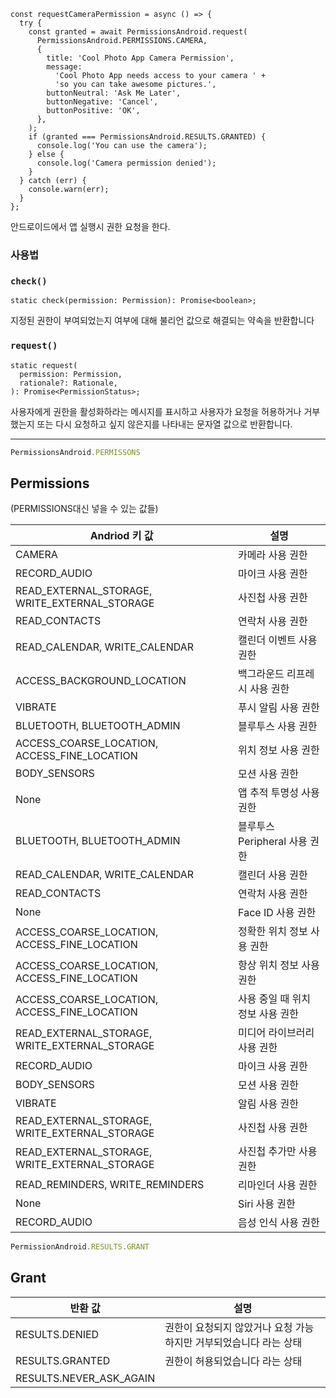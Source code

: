 ```tsx
const requestCameraPermission = async () => {
  try {
    const granted = await PermissionsAndroid.request(
      PermissionsAndroid.PERMISSIONS.CAMERA,
      {
        title: 'Cool Photo App Camera Permission',
        message:
          'Cool Photo App needs access to your camera ' +
          'so you can take awesome pictures.',
        buttonNeutral: 'Ask Me Later',
        buttonNegative: 'Cancel',
        buttonPositive: 'OK',
      },
    );
    if (granted === PermissionsAndroid.RESULTS.GRANTED) {
      console.log('You can use the camera');
    } else {
      console.log('Camera permission denied');
    }
  } catch (err) {
    console.warn(err);
  }
};
```

안드로이드에서 앱 실행시 권한 요청을 한다. 

### 사용법

### `check()`

```tsx
static check(permission: Permission): Promise<boolean>;
```

지정된 권한이 부여되었는지 여부에 대해 불리언 값으로 해결되는 약속을 반환합니다

### `request()`

```tsx
static request(
  permission: Permission,
  rationale?: Rationale,
): Promise<PermissionStatus>;
```

사용자에게 권한을 활성화하라는 메시지를 표시하고 사용자가 요청을 허용하거나 거부했는지 또는 다시 요청하고 싶지 않은지를 나타내는 문자열 값으로 반환합니다.

---

```jsx
PermissionsAndroid.PERMISSONS
```

## Permissions

(PERMISSIONS대신 넣을 수 있는 값들)

| Andriod 키 값 | 설명 |
| --- | --- |
| CAMERA | 카메라 사용 권한 |
| RECORD_AUDIO | 마이크 사용 권한 |
| READ_EXTERNAL_STORAGE, WRITE_EXTERNAL_STORAGE | 사진첩 사용 권한 |
| READ_CONTACTS | 연락처 사용 권한 |
| READ_CALENDAR, WRITE_CALENDAR | 캘린더 이벤트 사용 권한 |
| ACCESS_BACKGROUND_LOCATION | 백그라운드 리프레시 사용 권한 |
| VIBRATE | 푸시 알림 사용 권한 |
| BLUETOOTH, BLUETOOTH_ADMIN | 블루투스 사용 권한 |
| ACCESS_COARSE_LOCATION, ACCESS_FINE_LOCATION | 위치 정보 사용 권한 |
| BODY_SENSORS | 모션 사용 권한 |
| None | 앱 추적 투명성 사용 권한 |
| BLUETOOTH, BLUETOOTH_ADMIN | 블루투스 Peripheral 사용 권한 |
| READ_CALENDAR, WRITE_CALENDAR | 캘린더 사용 권한 |
| READ_CONTACTS | 연락처 사용 권한 |
| None | Face ID 사용 권한 |
| ACCESS_COARSE_LOCATION, ACCESS_FINE_LOCATION | 정확한 위치 정보 사용 권한 |
| ACCESS_COARSE_LOCATION, ACCESS_FINE_LOCATION | 항상 위치 정보 사용 권한 |
| ACCESS_COARSE_LOCATION, ACCESS_FINE_LOCATION | 사용 중일 때 위치 정보 사용 권한 |
| READ_EXTERNAL_STORAGE, WRITE_EXTERNAL_STORAGE | 미디어 라이브러리 사용 권한 |
| RECORD_AUDIO | 마이크 사용 권한 |
| BODY_SENSORS | 모션 사용 권한 |
| VIBRATE | 알림 사용 권한 |
| READ_EXTERNAL_STORAGE, WRITE_EXTERNAL_STORAGE | 사진첩 사용 권한 |
| READ_EXTERNAL_STORAGE, WRITE_EXTERNAL_STORAGE | 사진첩 추가만 사용 권한 |
| READ_REMINDERS, WRITE_REMINDERS | 리마인더 사용 권한 |
| None | Siri 사용 권한 |
| RECORD_AUDIO | 음성 인식 사용 권한 |

```jsx
PermissionAndroid.RESULTS.GRANT
```

## Grant

| 반환 값 | 설명 |
| --- | --- |
| RESULTS.DENIED | 권한이 요청되지 않았거나 요청 가능하지만 거부되었습니다 라는 상태 |
| RESULTS.GRANTED | 권한이 허용되었습니다 라는 상태 |
| RESULTS.NEVER_ASK_AGAIN |  |
